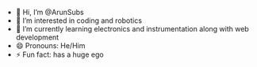- 👋 Hi, I’m @ArunSubs
- 👀 I’m interested in coding and robotics
- 🌱 I’m currently learning electronics and instrumentation along with web development
- 😄 Pronouns: He/Him
- ⚡ Fun fact: has a huge ego

<!---
ArunSubs/ArunSubs is a ✨ special ✨ repository because its `README.md` (this file) appears on your GitHub profile.
You can click the Preview link to take a look at your changes.
--->
